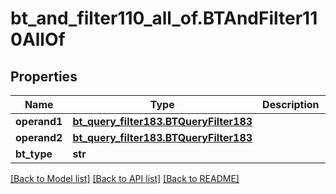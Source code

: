 # bt_and_filter110_all_of.BTAndFilter110AllOf

## Properties
Name | Type | Description | Notes
------------ | ------------- | ------------- | -------------
**operand1** | [**bt_query_filter183.BTQueryFilter183**](BTQueryFilter183.md) |  | [optional] 
**operand2** | [**bt_query_filter183.BTQueryFilter183**](BTQueryFilter183.md) |  | [optional] 
**bt_type** | **str** |  | [optional] 

[[Back to Model list]](../README.md#documentation-for-models) [[Back to API list]](../README.md#documentation-for-api-endpoints) [[Back to README]](../README.md)



